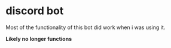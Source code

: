 # discord bot

Most of the functionality of this bot did work when i was using it.

**Likely no longer functions**
